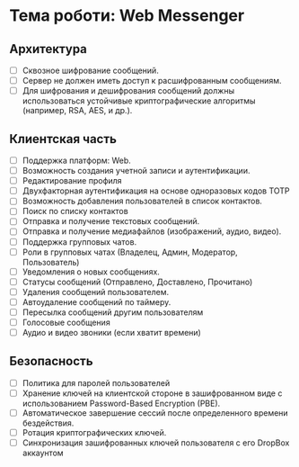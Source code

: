 # Тема роботи: Web Messenger

## Архитектура

- [ ] Сквозное шифрование сообщений.
- [ ] Сервер не должен иметь доступ к расшифрованным сообщениям.
- [ ] Для шифрования и дешифрования сообщений должны использоваться устойчивые криптографические алгоритмы (например, RSA, AES, и др.).

## Клиентская часть

- [ ] Поддержка платформ: Web.
- [ ] Возможность создания учетной записи и аутентификации.
- [ ] Редактирование профиля
- [ ] Двухфакторная аутентификация на основе одноразовых кодов TOTP
- [ ] Возможность добавления пользователей в список контактов.
- [ ] Поиск по списку контактов
- [ ] Отправка и получение текстовых сообщений.
- [ ] Отправка и получение медиафайлов (изображений, аудио, видео).
- [ ] Поддержка групповых чатов.
- [ ] Роли в групповых чатах (Владелец, Админ, Модератор, Пользователь)
- [ ] Уведомления о новых сообщениях.
- [ ] Статусы сообщений (Отправлено, Доставлено, Прочитано)
- [ ] Удаления сообщений пользователем.
- [ ] Автоудаление сообщений по таймеру.
- [ ] Пересылка сообщений другим пользователям
- [ ] Голосовые сообщения
- [ ] Аудио и видео звоники (если хватит времени)

## Безопасность
- [ ] Политика для паролей пользователей
- [ ] Хранение ключей на клиентской стороне в зашифрованном виде с использованием Password-Based Encryption (PBE).
- [ ] Автоматическое завершение сессий после определенного времени бездействия.
- [ ] Ротация криптографических ключей.
- [ ] Синхронизация зашифрованных ключей пользователя с его DropBox аккаунтом